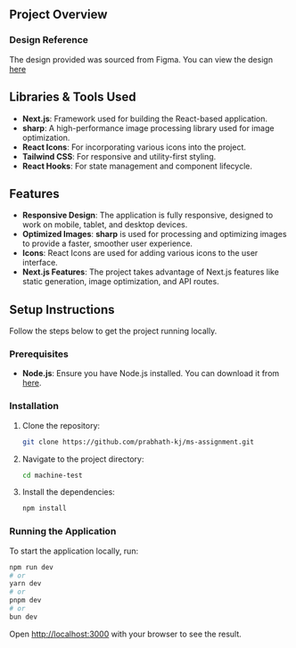 ## Project Overview



### Design Reference

The design provided was sourced from Figma. You can view the design [here]()

## Libraries & Tools Used

- **Next.js**: Framework used for building the React-based application.
- **sharp**: A high-performance image processing library used for image optimization.
- **React Icons**: For incorporating various icons into the project.
- **Tailwind CSS**: For responsive and utility-first styling.
- **React Hooks**: For state management and component lifecycle.
  
## Features

- **Responsive Design**: The application is fully responsive, designed to work on mobile, tablet, and desktop devices.
- **Optimized Images**: **sharp** is used for processing and optimizing images to provide a faster, smoother user experience.
- **Icons**: React Icons are used for adding various icons to the user interface.
- **Next.js Features**: The project takes advantage of Next.js features like static generation, image optimization, and API routes.

## Setup Instructions

Follow the steps below to get the project running locally.

### Prerequisites

- **Node.js**: Ensure you have Node.js installed. You can download it from [here](https://nodejs.org/).

### Installation

1. Clone the repository:

    ```bash
    git clone https://github.com/prabhath-kj/ms-assignment.git
    ```

2. Navigate to the project directory:

    ```bash
    cd machine-test
    ```

3. Install the dependencies:

    ```bash
    npm install
    ```

### Running the Application

To start the application locally, run:



```bash
npm run dev
# or
yarn dev
# or
pnpm dev
# or
bun dev
```

Open [http://localhost:3000](http://localhost:3000) with your browser to see the result.
